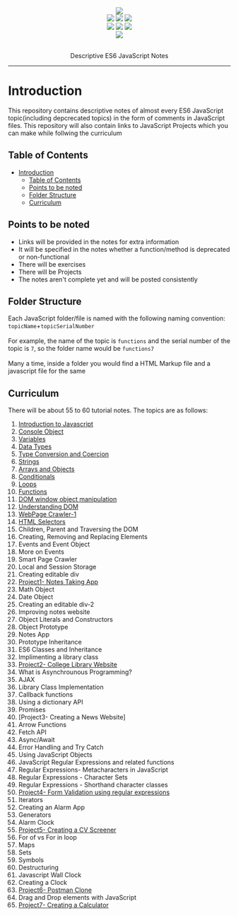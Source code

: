 <div align="center">
    <img src="https://quiksite.com/wp-content/uploads/2016/09/Javascript.png">
    <br>
    <img src="https://img.shields.io/badge/-javascript-%23d5ab09">
    <img src="https://img.shields.io/github/license/hamiecod/Javascript-Notes">
    <img src="https://img.shields.io/github/issues/hamiecod/Javascript-Notes">
    <br>
    <img src="https://img.shields.io/github/forks/hamiecod/Javascript-Notes">
    <img src="https://img.shields.io/github/stars/hamiecod/Javascript-Notes">
    <img src="https://wakatime.com/badge/github/hamiecod/JavaScript-Notes.svg">
    <br>
    <a href="https://twitter.com/intent/tweet?text=Check%20Out%20these%20descriptive%20ES6%20JavaScript%20notes%20by%20@hargunbeer.%20They%20are%20really%20helpful%20for%20beginners.%20&url=https%3A%2F%2Fgithub.com%2Fhamiecod%2FJavaScript-Notes">
        <img src="https://img.shields.io/twitter/url?url=https%3A%2F%2Fgithub.com%2Fhamiecod%2FJavascript-Notes%2F">
    </a>
    <br>
    <br>
    <p>
        Descriptive ES6 JavaScript Notes
</div>
<hr>

# Introduction
This repository contains descriptive notes of almost every ES6 JavaScript topic(including depcrecated topics) in the form of comments in JavaScript files. This repository will also contain links to JavaScript Projects which you can make while follwing the curriculum

## Table of Contents
- [Introduction](#introduction)
  - [Table of Contents](#table-of-contents)
  - [Points to be noted](#points-to-be-noted)
  - [Folder Structure](#folder-structure)
  - [Curriculum](#curriculum)

## Points to be noted
- Links will be provided in the notes for extra information
- It will be specified in the notes whether a function/method is deprecated or non-functional
- There will be exercises
- There will be Projects
- The notes aren't complete yet and will be posted consistently

## Folder Structure
Each JavaScript folder/file is named with the following naming convention:
`topicName`+`topicSerialNumber`<br><br>
For example, the name of the topic is `functions` and the serial number of the topic is `7`, so the folder name would be `functions7`<br><br>
Many a time, inside a folder you would find a HTML Markup file and a javascript file for the same

## Curriculum
There will be about 55 to 60 tutorial notes. The topics are as follows:
1. [Introduction to Javascript](https://github.com/hamiecod/JavaScript-Notes/tree/main/intro1/intro1.js)
2. [Console Object](https://github.com/hamiecod/JavaScript-Notes/tree/main/console2/console2.js)
3. [Variables](https://github.com/hamiecod/JavaScript-Notes/tree/main/variables3/variables3.js)
4. [Data Types](https://github.com/hamiecod/JavaScript-Notes/tree/main/dataTypes4/dataTypes4.js)
5. [Type Conversion and Coercion](https://github.com/hamiecod/JavaScript-Notes/tree/main/typeConversionCoercion5/typeConversionCoercion5.js)
6. [Strings](https://github.com/hamiecod/JavaScript-Notes/tree/main/strings6/strings6.js)
7. [Arrays and Objects](https://github.com/hamiecod/JavaScript-Notes/tree/main/arraysObjects7/arraysObjects7.js)
8. [Conditionals](https://github.com/hamiecod/JavaScript-Notes/tree/main/conditionals8/conditionals8.js)
9. [Loops](https://github.com/hamiecod/JavaScript-Notes/tree/main/loops9/loops9.js)
10. [Functions](https://github.com/hameicod/JavaScript-Notes/tree/main/functions10/functions10.js)
11. [DOM window object manipulation](https://github.com/hamiecod/JavaScript-Notes/tree/main/manipulatingDOM11/manipulatingDOM11.js)
12. [Understanding DOM](https://github.com/hamiecod/JavaScript-Notes/tree/main/understandingDOM12/understandingDOM12.js)
13. [WebPage Crawler-1](https://github.com/hameicod/JavaScript-Notes/tree/main/webCrawler1-13/webCrawler1-13.js)
14. [HTML Selectors](https://github.com/hamiecod/JavaScript-Notes/tree/main/DOMSelectors14/DOMSelectors14.js)
15. Children, Parent and Traversing the DOM
16. Creating, Removing and Replacing Elements
17. Events and Event Object
18. More on Events
19. Smart Page Crawler
20. Local and Session Storage
21. Creating editable div
22. [Project1- Notes Taking App](#)
23. Math Object
24. Date Object
25. Creating an editable div-2
26. Improving notes website
27. Object Literals and Constructors
28. Object Prototype
29. Notes App
30. Prototype Inheritance
31. ES6 Classes and Inheritance
32. Implimenting a library class
33. [Project2- College Library Website](#)
34. What is Asynchrounous Programming?
35. AJAX
36. Library Class Implementation
37. Callback functions
38. Using a dictionary API
39. Promises
40. [Project3- Creating a News Website]
41. Arrow Functions
42. Fetch API
43. Async/Await
44. Error Handling and Try Catch
45. Using JavaScript Objects
46. JavaScript Regular Expressions and related functions
47. Regular Expressions- Metacharacters in JavaScript
48. Regular Expressions - Character Sets
49. Regular Expressions - Shorthand character classes
50. [Project4- Form Validation using regular expressions](#)
51. Iterators
52. Creating an Alarm App
53. Generators
54. Alarm Clock
55. [Project5- Creating a CV Screener](#)
56. For of vs For in loop
57. Maps
58. Sets
59. Symbols
60. Destructuring
61. Javascript Wall Clock
62. Creating a Clock
63. [Project6- Postman Clone](#)
64. Drag and Drop elements with JavaScript
65. [Project7- Creating a Calculator](#)